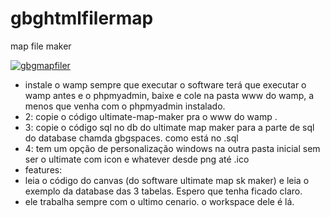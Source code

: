 # gbghtmlfilermap
map file maker

<a href="https://ibb.co/5v25DzH"><img src="https://i.ibb.co/5v25DzH/gbgmapfiler.png" alt="gbgmapfiler" border="0"></a>

- instale o wamp sempre que executar o software terá que executar o wamp antes  e o phpmyadmin, baixe e cole na pasta www do wamp, a menos que venha com o phpmyadmin instalado.
- 2: copie o código ultimate-map-maker pra o www do wamp . 
- 3: copie o código sql no db do ultimate map maker para a parte de sql do database chamda gbgspaces. como está no .sql
- 4: tem um opção de personalização windows na outra pasta inicial sem  ser o ultimate com icon e whatever desde png até .ico
- features:
- leia o código do canvas (do software ultimate map sk maker) e leia o exemplo da database das 3 tabelas. Espero que tenha ficado claro.
- ele trabalha sempre com o ultimo cenario. o workspace dele é lá.
